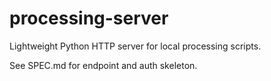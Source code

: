 # processing-server

Lightweight Python HTTP server for local processing scripts.

See SPEC.md for endpoint and auth skeleton.
